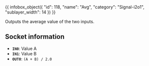 {{ infobox_object({
	"id": 118,
	"name": "Avg",
	"category": "Signal-i2o1",
	"sublayer_width": 14
}) }}

Outputs the average value of the two inputs.

## Socket information
- **`IN0`**: Value A
- **`IN1`**: Value B
- **`OUT0`**: `(A + B) / 2.0`

